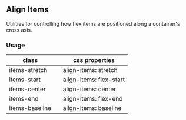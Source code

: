 ## Align Items

Utilities for controlling how flex items are positioned along a container's cross axis.

### Usage

| class |  | css properties |
|---|---|---|
| items-stretch |  | align-items: stretch |
| items-start |  | align-items: flex-start |
| items-center |  | align-items: center |
| items-end |  | align-items: flex-end |
| items-baseline |  | align-items: baseline |


